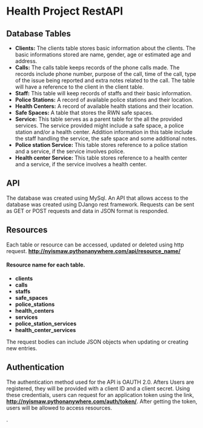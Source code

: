 # Health Project RestAPI
## Database Tables
- **Clients:** The clients table stores basic information about the clients. The basic informations stored are name, gender, age or estimated age and address.  
- **Calls:** The calls table keeps records of the phone calls made. The records include phone number, purpose of the call, time of the call, type of the issue being reported and extra notes related to the call. The table will have a reference to the client in the client table.
- **Staff:** This table will keep records of staffs and their basic information. 
- **Police Stations:** A record of available police stations and their location. 
- **Health Centers:** A record of available health stations and their location. 
- **Safe Spaces:** A table that stores the RWN safe spaces. 
- **Service:** This table serves as a parent table for the all the provided services. The service provided might include a safe space, a police station and/or a health center. Addition information in this table include the staff handling the service, the safe space and some additional notes. 
- **Police station Service:** This table stores reference to a police station and a service, if the service involves police.         
- **Health center Service:** This table stores reference to a health center and a service, if the service involves a health center.


## API  
The database was created using MySql. An API that allows access to the database was created using DJango rest framework. Requests can be sent as GET or POST requests and data in JSON format is responded. 

## Resources

Each table or resource can be accessed, updated or deleted using http request. 
 **http://nyismaw.pythonanywhere.com/api/resource_name/**  
#### Resource name for each table. <br/>
- **clients**<br/>
- **calls**<br/>
- **staffs**<br/>
- **safe_spaces**<br/>
- **police_stations**<br/>
- **health_centers**<br/>
- **services**<br/>
- **police_station_services**<br/>
- **health_center_services**<br/>

The request bodies can include JSON objects when updating or creating new entries.
## Authentication
The authentication method used for the API is OAUTH 2.0. Afters Users are registered, they will be provided with a client ID and a client secret. Using these credentials, users can request for an application token using the link, **http://nyismaw.pythonanywhere.com/auth/token/**. After getting the token, users will be allowed to access resources. 
   
.  


 
  
